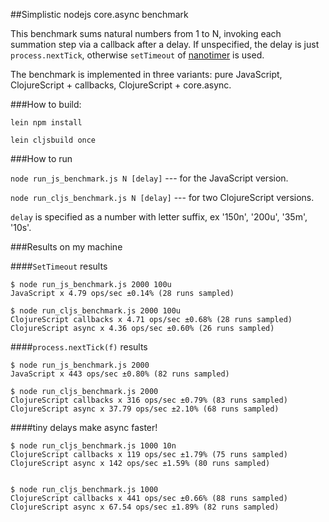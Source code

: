 ##Simplistic nodejs core.async benchmark

This benchmark sums natural numbers from 1 to N, invoking each summation step
via a callback after a delay. If unspecified, the delay is just
`process.nextTick`, otherwise `setTimeout` of
[nanotimer](https://www.npmjs.com/package/nanotimer) is used.

The benchmark is implemented in three variants: pure JavaScript, ClojureScript + callbacks,
ClojureScript + core.async.


###How to build:

`lein npm install`

`lein cljsbuild once`


###How to run

`node run_js_benchmark.js N [delay]` --- for the JavaScript version.

`node run_cljs_benchmark.js N [delay]` --- for two ClojureScript versions.

`delay` is specified as a number with letter suffix, ex '150n', '200u', '35m', '10s'.


###Results on my machine


####`SetTimeout` results

```
$ node run_js_benchmark.js 2000 100u
JavaScript x 4.79 ops/sec ±0.14% (28 runs sampled)

$ node run_cljs_benchmark.js 2000 100u
ClojureScript callbacks x 4.71 ops/sec ±0.68% (28 runs sampled)
ClojureScript async x 4.36 ops/sec ±0.60% (26 runs sampled)
```


####`process.nextTick(f)` results

```
$ node run_js_benchmark.js 2000
JavaScript x 443 ops/sec ±0.80% (82 runs sampled)

$ node run_cljs_benchmark.js 2000
ClojureScript callbacks x 316 ops/sec ±0.79% (83 runs sampled)
ClojureScript async x 37.79 ops/sec ±2.10% (68 runs sampled)
```


####tiny delays make async faster!

```
$ node run_cljs_benchmark.js 1000 10n
ClojureScript callbacks x 119 ops/sec ±1.79% (75 runs sampled)
ClojureScript async x 142 ops/sec ±1.59% (80 runs sampled)


$ node run_cljs_benchmark.js 1000
ClojureScript callbacks x 441 ops/sec ±0.66% (88 runs sampled)
ClojureScript async x 67.54 ops/sec ±1.89% (82 runs sampled)
```
